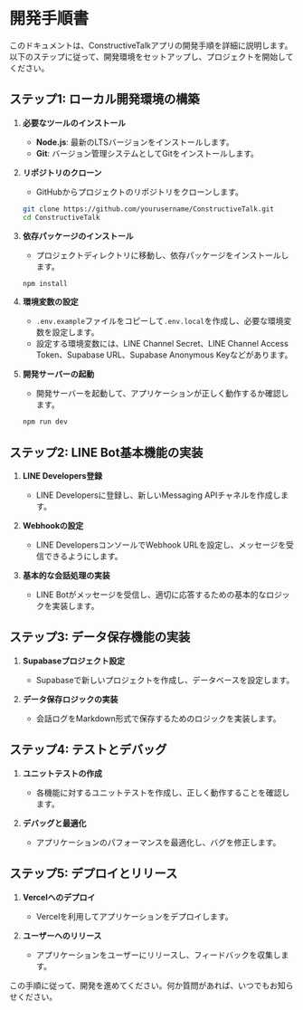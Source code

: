 # 開発手順書

このドキュメントは、ConstructiveTalkアプリの開発手順を詳細に説明します。以下のステップに従って、開発環境をセットアップし、プロジェクトを開始してください。

## ステップ1: ローカル開発環境の構築

1. **必要なツールのインストール**
   - **Node.js**: 最新のLTSバージョンをインストールします。
   - **Git**: バージョン管理システムとしてGitをインストールします。

2. **リポジトリのクローン**
   - GitHubからプロジェクトのリポジトリをクローンします。
   ```bash
   git clone https://github.com/yourusername/ConstructiveTalk.git
   cd ConstructiveTalk
   ```

3. **依存パッケージのインストール**
   - プロジェクトディレクトリに移動し、依存パッケージをインストールします。
   ```bash
   npm install
   ```

4. **環境変数の設定**
   - `.env.example`ファイルをコピーして`.env.local`を作成し、必要な環境変数を設定します。
   - 設定する環境変数には、LINE Channel Secret、LINE Channel Access Token、Supabase URL、Supabase Anonymous Keyなどがあります。

5. **開発サーバーの起動**
   - 開発サーバーを起動して、アプリケーションが正しく動作するか確認します。
   ```bash
   npm run dev
   ```

## ステップ2: LINE Bot基本機能の実装

1. **LINE Developers登録**
   - LINE Developersに登録し、新しいMessaging APIチャネルを作成します。

2. **Webhookの設定**
   - LINE DevelopersコンソールでWebhook URLを設定し、メッセージを受信できるようにします。

3. **基本的な会話処理の実装**
   - LINE Botがメッセージを受信し、適切に応答するための基本的なロジックを実装します。

## ステップ3: データ保存機能の実装

1. **Supabaseプロジェクト設定**
   - Supabaseで新しいプロジェクトを作成し、データベースを設定します。

2. **データ保存ロジックの実装**
   - 会話ログをMarkdown形式で保存するためのロジックを実装します。

## ステップ4: テストとデバッグ

1. **ユニットテストの作成**
   - 各機能に対するユニットテストを作成し、正しく動作することを確認します。

2. **デバッグと最適化**
   - アプリケーションのパフォーマンスを最適化し、バグを修正します。

## ステップ5: デプロイとリリース

1. **Vercelへのデプロイ**
   - Vercelを利用してアプリケーションをデプロイします。

2. **ユーザーへのリリース**
   - アプリケーションをユーザーにリリースし、フィードバックを収集します。

この手順に従って、開発を進めてください。何か質問があれば、いつでもお知らせください。 